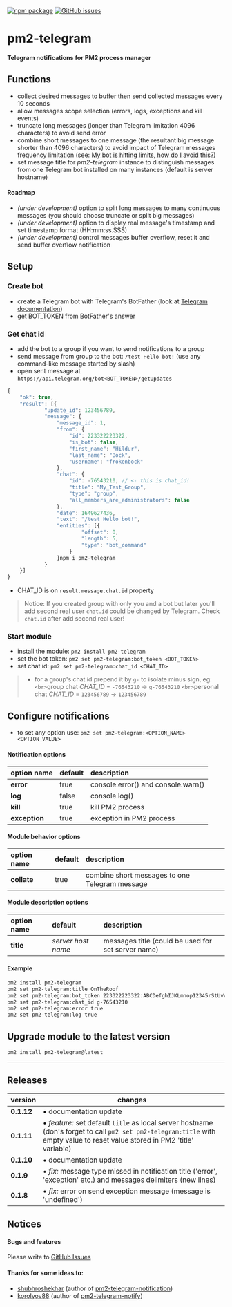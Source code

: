 [![npm package](https://img.shields.io/npm/v/pm2-telegram?logo=npm&style=for-the-badge)](https://www.npmjs.com/package/pm2-telegram) [![GitHub issues](https://img.shields.io/github/issues/TrumanRu/pm2-telegram?logo=github&label=GitHub%20issues&style=for-the-badge)](https://github.com/TrumanRu/pm2-telegram/issues)

# pm2-telegram

**Telegram notifications for PM2 process manager**

## Functions

* collect desired messages to buffer then send collected messages every 10 seconds
* allow messages scope selection (errors, logs, exceptions and kill events)
* truncate long messages (longer than Telegram limitation 4096 characters) to avoid send error
* combine short messages to one message (the resultant big message shorter than 4096 characters) to avoid impact of Telegram messages frequency limitation (see: [My bot is hitting limits, how do I avoid this?](https://core.telegram.org/bots/faq#my-bot-is-hitting-limits-how-do-i-avoid-this))
* set message title for _pm2-telegram_ instance to distinguish messages from one Telegram bot installed on many instances (default is server hostname)

#### Roadmap

* *(under development)* option to split long messages to many continuous messages (you should choose truncate or split big messages)
* *(under development)* option to display real message's timestamp and set timestamp format (HH:mm:ss.SSS)
* *(under development)* control messages buffer overflow, reset it and send buffer overflow notification

## Setup

### Create bot

* create a Telegram bot with Telegram's BotFather (look at [Telegram documentation](https://core.telegram.org/bots#creating-a-new-bot))
* get BOT_TOKEN from BotFather's answer

### Get chat id

* add the bot to a group if you want to send notifications to a group
* send message from group to the bot: `/test Hello bot!` (use any command-like message started by slash)
* open sent message at `https://api.telegram.org/bot<BOT_TOKEN>/getUpdates`

```javascript
{
    "ok": true,
    "result": [{
            "update_id": 123456789,
            "message": {
                "message_id": 1,
                "from": {
                    "id": 223322223322,
                    "is_bot": false,
                    "first_name": "Hildur",
                    "last_name": "Bock",
                    "username": "frokenbock"
                },
                "chat": {
                    "id": -76543210, // <- this is chat_id!
                    "title": "My_Test_Group",
                    "type": "group",
                    "all_members_are_administrators": false
                },
                "date": 1649627436,
                "text": "/test Hello bot!",
                "entities": [{
                        "offset": 0,
                        "length": 5,
                        "type": "bot_command"
                    }
                ]npm i pm2-telegram
            }
    }]
}
```

* CHAT_ID is on `result.message.chat.id` property

> Notice: If you created group with only you and a bot but later you'll add second real user `chat.id` could be changed by Telegram. Check `chat.id` after add second real user!

### Start module

* install the module: `pm2 install pm2-telegram`
* set the bot token: `pm2 set pm2-telegram:bot_token <BOT_TOKEN>`
* set chat id: `pm2 set pm2-telegram:chat_id <CHAT_ID>`

> - for a group's chat id prepend it by `g-` to isolate minus sign, eg:
>   `<br>`group chat _CHAT_ID_ = `-76543210` -> `g-76543210`
>   `<br>`personal chat _CHAT_ID_ = `123456789` -> `123456789`

## Configure notifications

* to set any option use: `pm2 set pm2-telegram:<OPTION_NAME> <OPTION_VALUE>`

#### Notification options

| option name   | default | description                        |
| :-------------- | :-------- | :----------------------------------- |
| **error**     | true    | console.error() and console.warn() |
| **log**       | false   | console.log()                      |
| **kill**      | true    | kill PM2 process                   |
| **exception** | true    | exception in PM2 process           |

#### Module behavior options

| option name | default | description                                    |
| :---------- | :------ | :--------------------------------------------- |
| **collate** | true    | combine short messages to one Telegram message |

#### Module description options

| option name | default              | description                                        |
| :---------- | :------------------- | :------------------------------------------------- |
| **title**   | _server host name_ | messages title (could be used for set server name) |

#### Example

```bash
pm2 install pm2-telegram
pm2 set pm2-telegram:title OnTheRoof
pm2 set pm2-telegram:bot_token 223322223322:ABCDefghIJKLmnop12345rStUvWxYz67890
pm2 set pm2-telegram:chat_id g-76543210
pm2 set pm2-telegram:error true
pm2 set pm2-telegram:log true
```

## Upgrade module to the latest version

```bash
pm2 install pm2-telegram@latest
```

---

## Releases

| version    | changes                                                                                                                                             |
|------------| ----------------------------------------------------------------------------------------------------------------------------------------------------- |
| **0.1.12** | • documentation update                                                                                                                             |
| **0.1.11** | • _feature:_ set default `title` as local server hostname (don's forget to call `pm2 set pm2-telegram:title` with empty value to reset value stored in PM2 'title' variable) |
| **0.1.10** | • documentation update                                                                                                                             |
| **0.1.9**  | • _fix:_ message type missed in notification title ('error', 'exception' etc.) and messages delimiters (new lines)                                         |
| **0.1.8**  | • _fix:_ error on send exception message (message is 'undefined')                                                                                   |

## Notices

#### Bugs and features

Please write to [GitHub Issues](https://github.com/TrumanRu/pm2-telegram/issues)

#### Thanks for some ideas to:

* [shubhroshekhar](https://github.com/shubhroshekhar/) (author of [pm2-telegram-notification](https://github.com/shubhroshekhar/pm2-telegram-notification))
* [korolyov88](https://github.com/korolyov88/pm2-telegram-notify) (author of [pm2-telegram-notify](https://github.com/korolyov88/pm2-telegram-notify))

